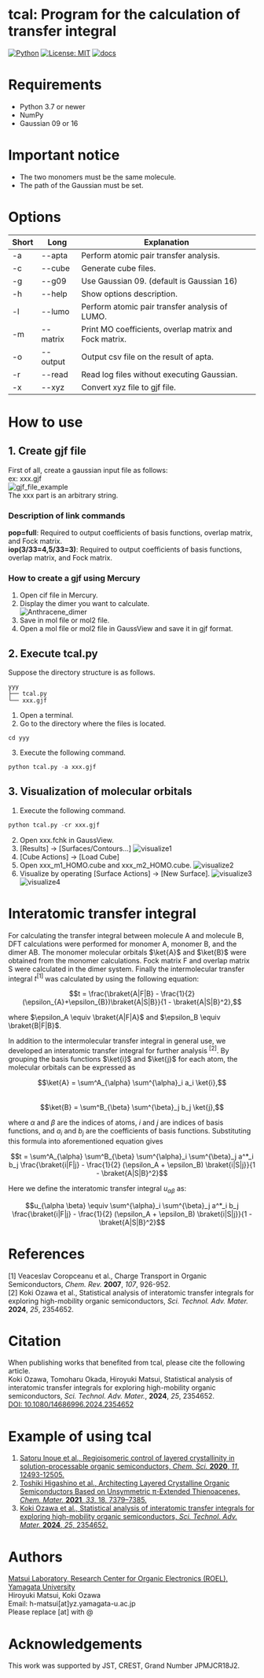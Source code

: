 # tcal: Program for the calculation of transfer integral
[![Python](https://img.shields.io/badge/python-3.7%20or%20newer-blue)](https://www.python.org)
[![License: MIT](https://img.shields.io/badge/License-MIT-blue.svg)](https://opensource.org/licenses/MIT)
[![docs](https://img.shields.io/badge/docs-here-11419572)](https://matsui-lab-yamagata.github.io/tcal/)

# Requirements
* Python 3.7 or newer
* NumPy
* Gaussian 09 or 16

# Important notice
* The two monomers must be the same molecule.
* The path of the Gaussian must be set.

# Options
|Short|Long|Explanation|
|----|----|----|
|-a|--apta|Perform atomic pair transfer analysis.|
|-c|--cube|Generate cube files.|
|-g|--g09|Use Gaussian 09. (default is Gaussian 16)|
|-h|--help|Show options description.|
|-l|--lumo|Perform atomic pair transfer analysis of LUMO.|
|-m|--matrix|Print MO coefficients, overlap matrix and Fock matrix.|
|-o|--output|Output csv file on the result of apta.|
|-r|--read|Read log files without executing Gaussian.|
|-x|--xyz|Convert xyz file to gjf file.|

# How to use
## 1. Create gjf file
First of all, create a gaussian input file as follows:  
ex: xxx.gjf  
![gjf_file_example](img/gjf_file_example.png)  
The xxx part is an arbitrary string.

### Description of link commands
**pop=full**: Required to output coefficients of basis functions, overlap matrix, and Fock matrix.  
**iop(3/33=4,5/33=3)**: Required to output coefficients of basis functions, overlap matrix, and Fock matrix.  

### How to create a gjf using Mercury
1. Open cif file in Mercury.  
2. Display the dimer you want to calculate.  
![Anthracene_dimer](img/Anthracene_dimer.png)  
3. Save in mol file or mol2 file.  
4. Open a mol file or mol2 file in GaussView and save it in gjf format.  


## 2. Execute tcal.py
Suppose the directory structure is as follows.  
```
yyy
├── tcal.py
└── xxx.gjf
```
1. Open a terminal.
2. Go to the directory where the files is located.
```
cd yyy
```
3. Execute the following command.
```python
python tcal.py -a xxx.gjf
```

## 3. Visualization of molecular orbitals
1. Execute the following command.
```python
python tcal.py -cr xxx.gjf
```
2. Open xxx.fchk in GaussView.
3. [Results] &rarr; [Surfaces/Contours...]
![visualize1](img/visualize1.png)  
4. [Cube Actions] &rarr; [Load Cube]
5. Open xxx_m1_HOMO.cube and xxx_m2_HOMO.cube.
![visualize2](img/visualize2.png)  
6. Visualize by operating [Surface Actions] &rarr; [New Surface].
![visualize3](img/visualize3.png)  
![visualize4](img/visualize4.png)  

# Interatomic transfer integral
For calculating the transfer integral between molecule A and molecule B, DFT calculations were performed for monomer A, monomer B, and the dimer AB. The monomer molecular orbitals $\ket{A}$ and $\ket{B}$ were obtained from the monomer calculations. Fock matrix F and overlap matrix S were calculated in the dimer system. Finally the intermolecular transfer integral $t^{[1]}$ was calculated by using the following equation:  

$$t = \frac{\braket{A|F|B} - \frac{1}{2} (\epsilon_{A}+\epsilon_{B})\braket{A|S|B}}{1 - \braket{A|S|B}^2},$$  

where $\epsilon_A \equiv \braket{A|F|A}$ and $\epsilon_B \equiv \braket{B|F|B}$.  

In addition to the intermolecular transfer integral in general use, we developed an interatomic transfer integral for further analysis $^{[2]}$. By grouping the basis functions $\ket{i}$ and $\ket{j}$ for each atom, the molecular orbitals can be expressed as  

$$\ket{A} = \sum^A_{\alpha} \sum^{\alpha}_i a_i \ket{i},$$  
$$\ket{B} = \sum^B_{\beta} \sum^{\beta}_j b_j \ket{j},$$  

where $\alpha$ and $\beta$ are the indices of atoms, $i$ and $j$ are indices of basis functions, and $a_i$ and $b_j$ are the coefficients of basis functions. Substituting this formula into aforementioned equation gives  

$$t = \sum^A_{\alpha} \sum^B_{\beta} \sum^{\alpha}_i \sum^{\beta}_j a^*_i b_j \frac{\braket{i|F|j} - \frac{1}{2} (\epsilon_A + \epsilon_B) \braket{i|S|j}}{1 - \braket{A|S|B}^2}$$  

Here we define the interatomic transfer integral $u_{\alpha\beta}$ as:  

$$u_{\alpha \beta} \equiv \sum^{\alpha}_i \sum^{\beta}_j a^*_i b_j \frac{\braket{i|F|j} - \frac{1}{2} (\epsilon_A + \epsilon_B) \braket{i|S|j}}{1 - \braket{A|S|B}^2}$$  

# References
[1] Veaceslav Coropceanu et al., Charge Transport in Organic Semiconductors, *Chem. Rev.* **2007**, *107*, 926-952.  
[2] Koki Ozawa et al., Statistical analysis of interatomic transfer integrals for exploring high-mobility organic semiconductors, *Sci. Technol. Adv. Mater.* **2024**, *25*, 2354652.  

# Citation
When publishing works that benefited from tcal, please cite the following article.  
Koki Ozawa, Tomoharu Okada, Hiroyuki Matsui, Statistical analysis of interatomic transfer integrals for exploring high-mobility organic semiconductors, *Sci. Technol. Adv. Mater.*, **2024**, *25*, 2354652.  
[DOI: 10.1080/14686996.2024.2354652](https://doi.org/10.1080/14686996.2024.2354652)  

# Example of using tcal
1. [Satoru Inoue et al., Regioisomeric control of layered crystallinity in solution-processable organic semiconductors, *Chem. Sci.* **2020**, *11*, 12493-12505.](https://pubs.rsc.org/en/content/articlelanding/2020/SC/D0SC04461J)  
2. [Toshiki Higashino et al., Architecting Layered Crystalline Organic Semiconductors Based on Unsymmetric π-Extended Thienoacenes, *Chem. Mater.* **2021**, *33*, 18, 7379–7385.](https://pubs.acs.org/doi/10.1021/acs.chemmater.1c01972)  
3. [Koki Ozawa et al., Statistical analysis of interatomic transfer integrals for exploring high-mobility organic semiconductors, *Sci. Technol. Adv. Mater.* **2024**, *25*, 2354652.](https://doi.org/10.1080/14686996.2024.2354652)  

# Authors
[Matsui Laboratory, Research Center for Organic Electronics (ROEL), Yamagata University](https://matsui-lab.yz.yamagata-u.ac.jp/index-e.html)  
Hiroyuki Matsui, Koki Ozawa  
Email: h-matsui[at]yz.yamagata-u.ac.jp  
Please replace [at] with @  

# Acknowledgements
This work was supported by JST, CREST, Grand Number JPMJCR18J2.  
